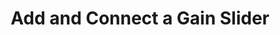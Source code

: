 ---
layout: default
title: Add and Connect a Gain Slider
permalink: /docs/GettingStarted#step-3---add-and-connect-a-gain-slider
parent: Your First Patch
grand_parent: Getting Started
nav_order: 3
---